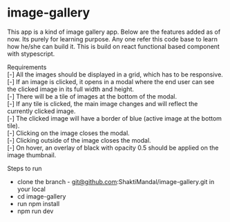 # image-gallery
This app is a kind of image gallery app. Below are the features added as of now. 
Its purely for learning purpose. Any one refer this code base to learn how he/she can build it.
This is build on react functional based component with stypescript.

Requirements  
  [-] All the images should be displayed in a grid, which has to be responsive.  
  [-] If an image is clicked, it opens in a modal where the end user can see the clicked image in its full width and height.  
  [-] There will be a tile of images at the bottom of the modal.  
  [-] If any tile is clicked, the main image changes and will reflect the currently clicked image.  
  [-] The clicked image will have a border of blue (active image at the bottom tile).  
  [-] Clicking on the image closes the modal.  
  [-] Clicking outside of the image closes the modal.  
  [-] On hover, an overlay of black with opacity 0.5 should be applied on the image thumbnail.  

Steps to run  

  - clone the branch - git@github.com:ShaktiMandal/image-gallery.git in your local  
  - cd image-gallery  
  - run npm install  
  - npm run dev  
